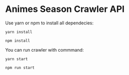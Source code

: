 # Animes Season Crawler API

Use yarn or npm to install all dependecies:

```ssh
yarn install

```

```ssh
npm install
```

You can run crawler with commmand:

```ssh
yarn start

```

```ssh
npm run start
```
